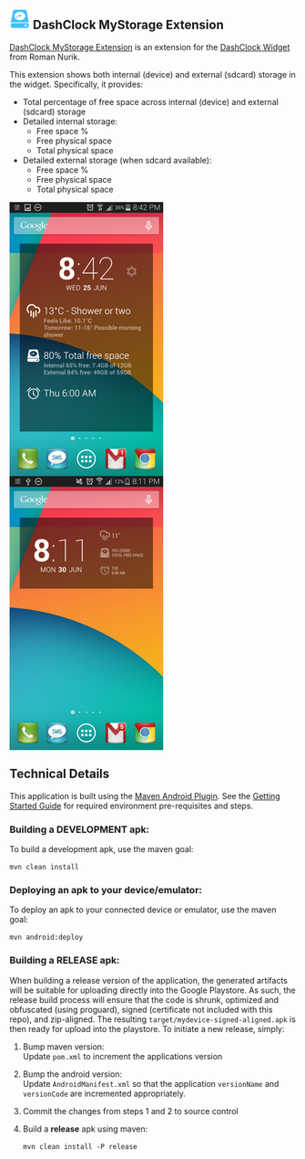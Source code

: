 ## <img src="res/drawable-ldpi/ic_launcher.png"> DashClock MyStorage Extension

[DashClock MyStorage Extension](https://play.google.com/store/apps/details?id=com.pixelus.dashclock.ext.mystorage) 
is an extension for the 
[DashClock Widget](https://play.google.com/store/apps/details?id=net.nurik.roman.dashclock) from Roman Nurik.

This extension shows both internal (device) and external (sdcard) storage in the widget.
Specifically, it provides:

+ Total percentage of free space across internal (device) and external (sdcard) storage
+ Detailed internal storage:
  * Free space %
  * Free physical space
  * Total physical space 
+ Detailed external storage (when sdcard available):
  * Free space %
  * Free physical space
  * Total physical space
  
<img src="playstore/screenshots/thumbs/s5-device-1.png" 
  align="center">&nbsp;&nbsp;<img src="playstore/screenshots/thumbs/s5-device-2.png" align="center">

## Technical Details

This application is built using the [Maven Android Plugin](https://code.google.com/p/maven-android-plugin/).  See the 
[Getting Started Guide](https://code.google.com/p/maven-android-plugin/wiki/GettingStarted) for required environment 
pre-requisites and steps.

### Building a DEVELOPMENT apk:

To build a development apk, use the maven goal:
```
mvn clean install
```

### Deploying an apk to your device/emulator:

To deploy an apk to your connected device or emulator, use the maven goal:
```
mvn android:deploy
```

### Building a RELEASE apk:

When building a release version of the application, the generated artifacts will be suitable for uploading directly into 
the Google Playstore.  As such, the release build process will ensure that the code is shrunk, optimized and obfuscated
(using proguard), signed (certificate not included with this repo), and zip-aligned.  The resulting 
`target/mydevice-signed-aligned.apk` is then ready for upload into the playstore.  To initiate a new release, simply:

1. Bump maven version:  
   Update `pom.xml` to increment the applications version  
   
2. Bump the android version:  
   Update `AndroidManifest.xml` so that the application `versionName` and `versionCode` are incremented appropriately.
     
3. Commit the changes from steps 1 and 2 to source control  

4. Build a **release** apk using maven:  
   ```
   mvn clean install -P release
   ```